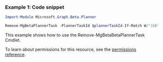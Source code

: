 ### Example 1: Code snippet

```powershellImport-Module Microsoft.Graph.Beta.Planner

Remove-MgBetaPlannerTask -PlannerTaskId $plannerTaskId-If-Match W/"JzEtVGFzayAgQEBAQEBAQEBAQEBAQEBAWCc="
```
This example shows how to use the Remove-MgBetaBetaPlannerTask Cmdlet.
To learn about permissions for this resource, see the [permissions reference](/graph/permissions-reference).

